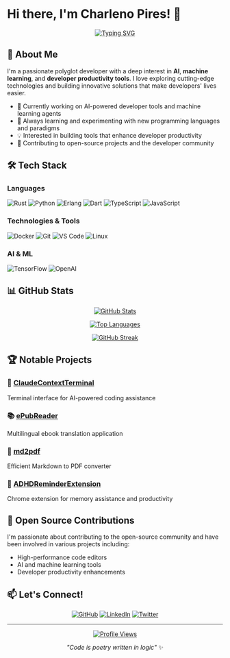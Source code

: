 # Hi there, I'm Charleno Pires! 👋

<div align="center">
  
[![Typing SVG](https://readme-typing-svg.herokuapp.com?font=Fira+Code&pause=1000&color=2196F3&center=true&vCenter=true&width=435&lines=AI+%26+Machine+Learning+Enthusiast;Polyglot+Developer;Open+Source+Contributor;Building+the+Future+with+Code)](https://git.io/typing-svg)

</div>

## 🚀 About Me

I'm a passionate polyglot developer with a deep interest in **AI**, **machine learning**, and **developer productivity tools**. I love exploring cutting-edge technologies and building innovative solutions that make developers' lives easier.

- 🔭 Currently working on AI-powered developer tools and machine learning agents
- 🌱 Always learning and experimenting with new programming languages and paradigms
- 💡 Interested in building tools that enhance developer productivity
- 🎯 Contributing to open-source projects and the developer community

## 🛠️ Tech Stack

### Languages
![Rust](https://img.shields.io/badge/Rust-000000?style=for-the-badge&logo=rust&logoColor=white)
![Python](https://img.shields.io/badge/Python-3776AB?style=for-the-badge&logo=python&logoColor=white)
![Erlang](https://img.shields.io/badge/Erlang-A90533?style=for-the-badge&logo=erlang&logoColor=white)
![Dart](https://img.shields.io/badge/Dart-0175C2?style=for-the-badge&logo=dart&logoColor=white)
![TypeScript](https://img.shields.io/badge/TypeScript-3178C6?style=for-the-badge&logo=typescript&logoColor=white)
![JavaScript](https://img.shields.io/badge/JavaScript-F7DF1E?style=for-the-badge&logo=javascript&logoColor=black)

### Technologies & Tools
![Docker](https://img.shields.io/badge/Docker-2496ED?style=for-the-badge&logo=docker&logoColor=white)
![Git](https://img.shields.io/badge/Git-F05032?style=for-the-badge&logo=git&logoColor=white)
![VS Code](https://img.shields.io/badge/VS_Code-007ACC?style=for-the-badge&logo=visual-studio-code&logoColor=white)
![Linux](https://img.shields.io/badge/Linux-FCC624?style=for-the-badge&logo=linux&logoColor=black)

### AI & ML
![TensorFlow](https://img.shields.io/badge/TensorFlow-FF6F00?style=for-the-badge&logo=tensorflow&logoColor=white)
![OpenAI](https://img.shields.io/badge/OpenAI-412991?style=for-the-badge&logo=openai&logoColor=white)

## 📊 GitHub Stats

<div align="center">
  
[![GitHub Stats](https://github-readme-stats.vercel.app/api?username=charlenopires&show_icons=true&theme=tokyonight&hide_border=true)](https://github.com/charlenopires)

[![Top Languages](https://github-readme-stats.vercel.app/api/top-langs/?username=charlenopires&layout=compact&theme=tokyonight&hide_border=true)](https://github.com/charlenopires)

[![GitHub Streak](https://github-readme-streak-stats.herokuapp.com?user=charlenopires&theme=tokyonight&hide_border=true)](https://github.com/charlenopires)

</div>

## 🏆 Notable Projects

### 🤖 [ClaudeContextTerminal](https://github.com/charlenopires/ClaudeContextTerminal)
Terminal interface for AI-powered coding assistance

### 📚 [ePubReader](https://github.com/charlenopires/ePubReader)
Multilingual ebook translation application

### 📄 [md2pdf](https://github.com/charlenopires/md2pdf)
Efficient Markdown to PDF converter

### 🧠 [ADHDReminderExtension](https://github.com/charlenopires/ADHDReminderExtension)
Chrome extension for memory assistance and productivity

## 🌟 Open Source Contributions

I'm passionate about contributing to the open-source community and have been involved in various projects including:
- High-performance code editors
- AI and machine learning tools
- Developer productivity enhancements

## 📫 Let's Connect!

<div align="center">

[![GitHub](https://img.shields.io/badge/GitHub-100000?style=for-the-badge&logo=github&logoColor=white)](https://github.com/charlenopires)
[![LinkedIn](https://img.shields.io/badge/LinkedIn-0077B5?style=for-the-badge&logo=linkedin&logoColor=white)](https://linkedin.com/in/charlenopires)
[![Twitter](https://img.shields.io/badge/Twitter-1DA1F2?style=for-the-badge&logo=twitter&logoColor=white)](https://twitter.com/charlenopires)

</div>

---

<div align="center">

[![Profile Views](https://komarev.com/ghpvc/?username=charlenopires&color=blue&style=flat-square)](https://github.com/charlenopires)

*"Code is poetry written in logic"* ✨

</div>